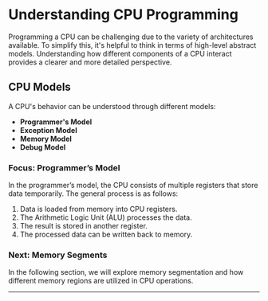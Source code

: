 # Understanding CPU Programming  

Programming a CPU can be challenging due to the variety of architectures available. To simplify this, it's helpful to think in terms of high-level abstract models. Understanding how different components of a CPU interact provides a clearer and more detailed perspective.  

## CPU Models  
A CPU's behavior can be understood through different models:  
- **Programmer's Model**  
- **Exception Model**  
- **Memory Model**  
- **Debug Model**  

### Focus: Programmer’s Model  
In the programmer’s model, the CPU consists of multiple registers that store data temporarily. The general process is as follows:  
1. Data is loaded from memory into CPU registers.  
2. The Arithmetic Logic Unit (ALU) processes the data.  
3. The result is stored in another register.  
4. The processed data can be written back to memory.  

### Next: Memory Segments  
In the following section, we will explore memory segmentation and how different memory regions are utilized in CPU operations.  

---  

